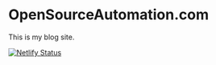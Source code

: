 # OpenSourceAutomation.com

This is my blog site. 

[![Netlify Status](https://api.netlify.com/api/v1/badges/d34c24a1-81d1-4358-890b-0e4b8036fa35/deploy-status)](https://app.netlify.com/sites/opensource-automation/deploys)
